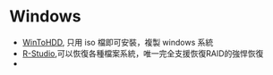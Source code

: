 # Windows 
- [WinToHDD](https://www.easyuefi.com/wintohdd/index.html), 只用 iso 檔即可安裝，複製 windows 系統
- [R-Studio](https://www.r-studio.com/),可以恢復各種檔案系統，唯一完全支援恢復RAID的強悍恢復
- 